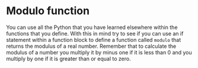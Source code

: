 # Modulo function

You can use all the Python that you have learned elsewhere within the functions that you define.  With this in mind try to see if you can use an if statement within a function block to define a function called `modulo` that returns the modulus of a real number.  Remember that to calculate the modulus of a number you multiply it by minus one if it is less than 0 and you multiply by one if it is greater than or equal to zero.
